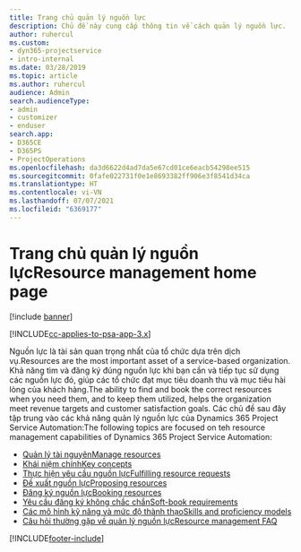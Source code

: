 ```yaml
---
title: Trang chủ quản lý nguồn lực
description: Chủ đề này cung cấp thông tin về cách quản lý nguồn lực.
author: ruhercul
ms.custom:
- dyn365-projectservice
- intro-internal
ms.date: 03/28/2019
ms.topic: article
ms.author: ruhercul
audience: Admin
search.audienceType:
- admin
- customizer
- enduser
search.app:
- D365CE
- D365PS
- ProjectOperations
ms.openlocfilehash: da3d6622d4ad7da5e67cd01ce6eacb54298ee515
ms.sourcegitcommit: 0fafe022731f0e1e8693382ff906e3f8541d34ca
ms.translationtype: HT
ms.contentlocale: vi-VN
ms.lasthandoff: 07/07/2021
ms.locfileid: "6369177"
---
```

# <a name="resource-management-home-page"></a><span data-ttu-id="26dcb-103">Trang chủ quản lý nguồn lực</span><span class="sxs-lookup"><span data-stu-id="26dcb-103">Resource management home page</span></span>

[!include [banner](../includes/psa-now-project-operations.md)]

[!INCLUDE[cc-applies-to-psa-app-3.x](../includes/cc-applies-to-psa-app-3x.md)]

<span data-ttu-id="26dcb-104">Nguồn lực là tài sản quan trọng nhất của tổ chức dựa trên dịch vụ.</span><span class="sxs-lookup"><span data-stu-id="26dcb-104">Resources are the most important asset of a service-based organization.</span></span> <span data-ttu-id="26dcb-105">Khả năng tìm và đăng ký đúng nguồn lực khi bạn cần và tiếp tục sử dụng các nguồn lực đó, giúp các tổ chức đạt mục tiêu doanh thu và mục tiêu hài lòng của khách hàng.</span><span class="sxs-lookup"><span data-stu-id="26dcb-105">The ability to find and book the correct resources when you need them, and to keep them utilized, helps the organization meet revenue targets and customer satisfaction goals.</span></span> <span data-ttu-id="26dcb-106">Các chủ đề sau đây tập trung vào các khả năng quản lý nguồn lực của Dynamics 365 Project Service Automation:</span><span class="sxs-lookup"><span data-stu-id="26dcb-106">The following topics are focused on teh resource management capabilities of Dynamics 365 Project Service Automation:</span></span>

- [<span data-ttu-id="26dcb-107">Quản lý tài nguyên</span><span class="sxs-lookup"><span data-stu-id="26dcb-107">Manage resources</span></span>](manage-resources.md)
- [<span data-ttu-id="26dcb-108">Khái niệm chính</span><span class="sxs-lookup"><span data-stu-id="26dcb-108">Key concepts</span></span>](reports-key-concepts.md)
- [<span data-ttu-id="26dcb-109">Thực hiện yêu cầu nguồn lực</span><span class="sxs-lookup"><span data-stu-id="26dcb-109">Fulfilling resource requests</span></span>](resource-management-fulfill-requests.md)
- [<span data-ttu-id="26dcb-110">Đề xuất nguồn lực</span><span class="sxs-lookup"><span data-stu-id="26dcb-110">Proposing resources</span></span>](resource-management-propose-resources.md)
- [<span data-ttu-id="26dcb-111">Đăng ký nguồn lực</span><span class="sxs-lookup"><span data-stu-id="26dcb-111">Booking resources</span></span>](resource-management-book-resources-scheduleboard.md)
- [<span data-ttu-id="26dcb-112">Yêu cầu đăng ký không chắc chắn</span><span class="sxs-lookup"><span data-stu-id="26dcb-112">Soft-book requirements</span></span>](resource-management-softbook-requirements.md)
- [<span data-ttu-id="26dcb-113">Các mô hình kỹ năng và mức độ thành thạo</span><span class="sxs-lookup"><span data-stu-id="26dcb-113">Skills and proficiency models</span></span>](resource-management-skills-proficiency.md)
- [<span data-ttu-id="26dcb-114">Câu hỏi thường gặp về quản lý nguồn lực</span><span class="sxs-lookup"><span data-stu-id="26dcb-114">Resource management FAQ</span></span>](resource-management-faq.md)


[!INCLUDE[footer-include](../includes/footer-banner.md)]